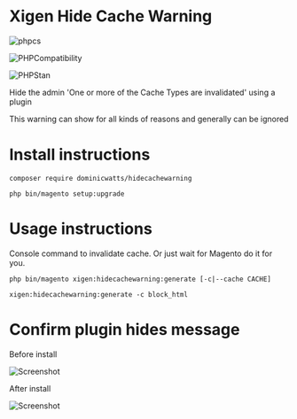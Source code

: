 # Xigen Hide Cache Warning

![phpcs](https://github.com/DominicWatts/HideCacheWarning/workflows/phpcs/badge.svg)

![PHPCompatibility](https://github.com/DominicWatts/HideCacheWarning/workflows/PHPCompatibility/badge.svg)

![PHPStan](https://github.com/DominicWatts/HideCacheWarning/workflows/PHPStan/badge.svg)

Hide the admin 'One or more of the Cache Types are invalidated' using a plugin

This warning can show for all kinds of reasons and generally can be ignored

# Install instructions #

`composer require dominicwatts/hidecachewarning`

`php bin/magento setup:upgrade`

# Usage instructions

Console command to invalidate cache. Or just wait for Magento do it for you.

    php bin/magento xigen:hidecachewarning:generate [-c|--cache CACHE]

    xigen:hidecachewarning:generate -c block_html

# Confirm plugin hides message

Before install

![Screenshot](https://i.snipboard.io/JiGrEa.jpg)

After install

![Screenshot](https://i.snipboard.io/6SmAeM.jpg)
